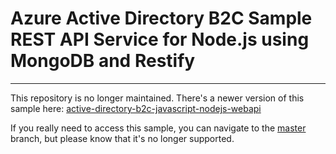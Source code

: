 # Azure Active Directory B2C Sample REST API Service for Node.js using MongoDB and Restify

---

This repository is no longer maintained. There's a newer version of this sample here: [active-directory-b2c-javascript-nodejs-webapi](https://github.com/Azure-Samples/active-directory-b2c-javascript-nodejs-webapi)

If you really need to access this sample, you can navigate to the [master](https://github.com/AzureADQuickStarts/active-directory-b2c-javascript-nodejs-webapp/tree/master) branch, but please know that it's no longer supported.